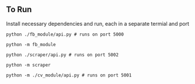 ## To Run

Install necessary dependencies and run, each in a separate termial and port
```
python ./fb_module/api.py # runs on port 5000
```
```
python -m fb_module
```
```
python ./scraper/api.py # runs on port 5002
```
```
python -m scraper
```
```
python -m ./cv_module/api.py # runs on port 5001
```
